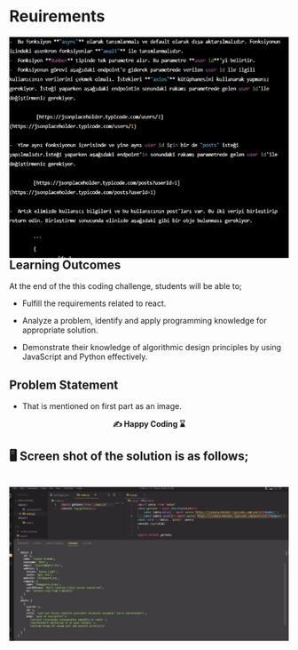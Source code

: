 # Reuirements 

<img src="./node_modules/img1.jpg"  align="left" alt="desktop_version">

## Learning Outcomes

At the end of the this coding challenge, students will be able to;

- Fulfill the requirements related to react.

- Analyze a problem, identify and apply programming knowledge for appropriate solution.

- Demonstrate their knowledge of algorithmic design principles by using JavaScript and Python effectively.

## Problem Statement

- That is mentioned on first part as an image.

**<p align="center">&#9997; Happy Coding ⌛ </p>**



## 🖥️ Screen shot of the solution is as follows;
<br>
<img src="./node_modules/img2.jpg"  align="left" alt="desktop_version">
<br>
<br>
<br>
<br>
<br>
<br>
<br>
<br>
<br>
<br><br><br><br><br><br><br><br><br>
